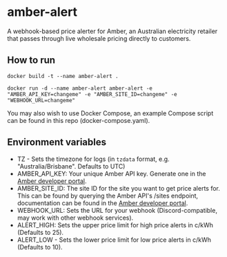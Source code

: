 # amber-alert
A webhook-based price alerter for Amber, an Australian electricity retailer that passes through live wholesale pricing directly to customers.

## How to run

```Shell
docker build -t --name amber-alert .

docker run -d --name amber-alert amber-alert -e "AMBER_API_KEY=changeme" -e "AMBER_SITE_ID=changeme" -e "WEBHOOK_URL=changeme"
```

You may also wish to use Docker Compose, an example Compose script can be found in this repo (docker-compose.yaml).

## Environment variables

- TZ - Sets the timezone for logs (in `tzdata` format, e.g. "Australia/Brisbane". Defaults to UTC)
- AMBER_API_KEY: Your unique Amber API key. Generate one in the [Amber developer portal](https://app.amber.com.au/developers).
- AMBER_SITE_ID: The site ID for the site you want to get price alerts for. This can be found by querying the Amber API's /sites endpoint, documentation can be found in the [Amber developer portal](https://app.amber.com.au/developers).
- WEBHOOK_URL: Sets the URL for your webhook (Discord-compatible, may work with other webhook services).
- ALERT_HIGH: Sets the upper price limit for high price alerts in c/kWh (Defaults to 25).
- ALERT_LOW - Sets the lower price limit for low price alerts in c/kWh (Defaults to 10).
